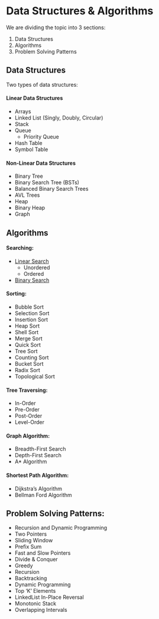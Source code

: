 # Data Structures & Algorithms
We are dividing the topic into 3 sections:
1. Data Structures
2. Algorithms
3. Problem Solving Patterns

## Data Structures
Two types of data structures:
#### Linear Data Structures
* Arrays
* Linked List (Singly, Doubly, Circular)
* Stack
* Queue
    * Priority Queue
* Hash Table
* Symbol Table
#### Non-Linear Data Structures
* Binary Tree
* Binary Search Tree (BSTs)
* Balanced Binary Search Trees
* AVL Trees
* Heap
* Binary Heap
* Graph

## Algorithms

#### Searching:
* [Linear Search](docs/ds/linear_search.md)
  * Unordered
  * Ordered
* [Binary Search](docs/ds/binary_search.md)

#### Sorting:
* Bubble Sort
* Selection Sort
* Insertion Sort
* Heap Sort
* Shell Sort
* Merge Sort
* Quick Sort
* Tree Sort
* Counting Sort
* Bucket Sort
* Radix Sort
* Topological Sort

#### Tree Traversing:
* In-Order
* Pre-Order
* Post-Order
* Level-Order

#### Graph Algorithm:
* Breadth-First Search
* Depth-First Search
* A* Algorithm

#### Shortest Path Algorithm:
* Dijkstra’s Algorithm
* Bellman Ford Algorithm


## Problem Solving Patterns:
* Recursion and Dynamic Programming
* Two Pointers
* Sliding Window
* Prefix Sum
* Fast and Slow Pointers
* Divide & Conquer
* Greedy
* Recursion
* Backtracking
* Dynamic Programming
* Top ‘K’ Elements
* LinkedList In-Place Reversal
* Monotonic Stack
* Overlapping Intervals
